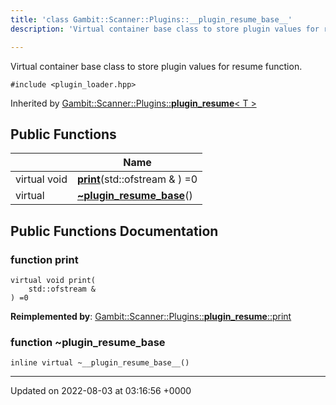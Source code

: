 ```yaml
---
title: 'class Gambit::Scanner::Plugins::__plugin_resume_base__'
description: 'Virtual container base class to store plugin values for resume function. '

---
```









Virtual container base class to store plugin values for resume function. 


`#include <plugin_loader.hpp>`

Inherited by [Gambit::Scanner::Plugins::__plugin_resume__< T >](/documentation/code/gambit_sphinx/classes/classgambit_1_1scanner_1_1plugins_1_1____plugin__resume____/)

## Public Functions

|                | Name           |
| -------------- | -------------- |
| virtual void | **[print](/documentation/code/gambit_sphinx/classes/classgambit_1_1scanner_1_1plugins_1_1____plugin__resume__base____/#function-print)**(std::ofstream & ) =0 |
| virtual | **[~__plugin_resume_base__](/documentation/code/gambit_sphinx/classes/classgambit_1_1scanner_1_1plugins_1_1____plugin__resume__base____/#function-~--plugin-resume-base--)**() |

## Public Functions Documentation

### function print

```
virtual void print(
    std::ofstream & 
) =0
```


**Reimplemented by**: [Gambit::Scanner::Plugins::__plugin_resume__::print](/documentation/code/gambit_sphinx/classes/classgambit_1_1scanner_1_1plugins_1_1____plugin__resume____/#function-print)


### function ~__plugin_resume_base__

```
inline virtual ~__plugin_resume_base__()
```


-------------------------------

Updated on 2022-08-03 at 03:16:56 +0000